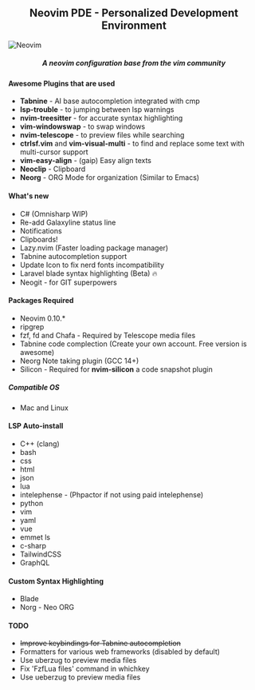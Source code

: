 <h2 align="center">Neovim PDE - Personalized Development Environment</h2>

![Neovim](https://github.com/johnsci911/nvim-ide/assets/6580895/c663b535-d5de-4f37-afdf-231c9bf4a698)

<h5 align="center">A neovim configuration base from the vim community</h5>

#### Awesome Plugins that are used
- **Tabnine** - AI base autocompletion integrated with cmp
- **lsp-trouble** - to jumping between lsp warnings
- **nvim-treesitter** - for accurate syntax highlighting
- **vim-windowswap** - to swap windows
- **nvim-telescope** - to preview files while searching
- **ctrlsf.vim** and **vim-visual-multi** - to find and replace some text with multi-cursor support
- **vim-easy-align** - (gaip) Easy align texts
- **Neoclip** - Clipboard
- **Neorg** - ORG Mode for organization (Similar to Emacs)

#### What's new
- C# (Omnisharp WIP)
- Re-add Galaxyline status line
- Notifications
- Clipboards!
- Lazy.nvim (Faster loading package manager)
- Tabnine autocompletion support
- Update Icon to fix nerd fonts incompatibility
- Laravel blade syntax highlighting (Beta) 🔥
- Neogit - for GIT superpowers

#### Packages Required
- Neovim 0.10.*
- ripgrep
- fzf, fd and Chafa - Required by Telescope media files
- Tabnine code complection (Create your own account. Free version is awesome)
- Neorg Note taking plugin (GCC 14+)
- Silicon - Required for <b>nvim-silicon</b> a code snapshot plugin

##### Compatible OS
- Mac and Linux

#### LSP Auto-install
* C++ (clang)
* bash
* css
* html
* json
* lua
* intelephense - (Phpactor if not using paid intelephense)
* python
* vim
* yaml
* vue
* emmet ls
* c-sharp
* TailwindCSS
* GraphQL

#### Custom Syntax Highlighting
* Blade
* Norg - Neo ORG

#### TODO
* ~~Improve keybindings for Tabnine autocompletion~~
* Formatters for various web frameworks (disabled by default)
* Use uberzug to preview media files
* Fix 'FzfLua files' command in whichkey
* Use ueberzug to preview media files
